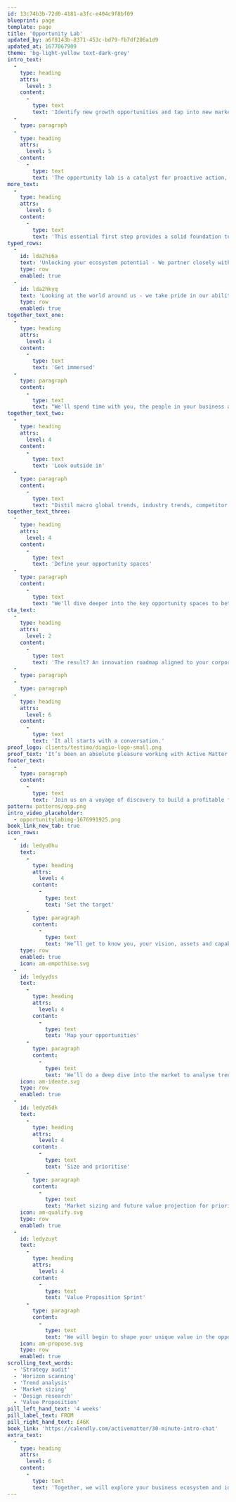 ```yaml
---
id: 13c74b3b-72d0-4181-a3fc-e404c9f8bf09
blueprint: page
template: page
title: 'Opportunity Lab'
updated_by: a6f8143b-8371-453c-bd79-fb7df286a1d9
updated_at: 1677067909
theme: 'bg-light-yellow text-dark-grey'
intro_text:
  -
    type: heading
    attrs:
      level: 3
    content:
      -
        type: text
        text: 'Identify new growth opportunities and tap into new markets beyond your core business.'
  -
    type: paragraph
  -
    type: heading
    attrs:
      level: 5
    content:
      -
        type: text
        text: 'The opportunity lab is a catalyst for proactive action, helping to cut through the fog of uncertainty and leverage your unique assets in a new way to fuel sustainable growth.'
more_text:
  -
    type: heading
    attrs:
      level: 6
    content:
      -
        type: text
        text: 'This essential first step provides a solid foundation to create cutting-edge products, services and business models that will future-proof your organisation, test new technologies and create valuable new revenue streams.'
typed_rows:
  -
    id: lda2hi6a
    text: 'Unlocking your ecosystem potential - We partner closely with you to understand your organisation, your vision, goals and purpose in order to best appreciate what drives you and your business.'
    type: row
    enabled: true
  -
    id: lda2hkyq
    text: 'Looking at the world around us - we take pride in our ability to scout future horizons, spot consumer, industry and macro trends and map prospective scenarios to revolutionise or revitalise your business.'
    type: row
    enabled: true
together_text_one:
  -
    type: heading
    attrs:
      level: 4
    content:
      -
        type: text
        text: 'Get immersed'
  -
    type: paragraph
    content:
      -
        type: text
        text: "We'll spend time with you, the people in your business and your data and customer insights to understand and document your vision, company assets and unique capabilities."
together_text_two:
  -
    type: heading
    attrs:
      level: 4
    content:
      -
        type: text
        text: 'Look outside in'
  -
    type: paragraph
    content:
      -
        type: text
        text: "Distil macro global trends, industry trends, competitor activity and innovator profiles. From here we'll map your opportunity spaces."
together_text_three:
  -
    type: heading
    attrs:
      level: 4
    content:
      -
        type: text
        text: 'Define your opportunity spaces'
  -
    type: paragraph
    content:
      -
        type: text
        text: "We'll dive deeper into the key opportunity spaces to better understand the market size and maturity, and layer in your existing assets and capabilities that you can leverage to move quickly."
cta_text:
  -
    type: heading
    attrs:
      level: 2
    content:
      -
        type: text
        text: 'The result? An innovation roadmap aligned to your corporate goals, culture, and targets. And an actionable, future-focused value proposition.'
  -
    type: paragraph
  -
    type: paragraph
  -
    type: heading
    attrs:
      level: 6
    content:
      -
        type: text
        text: 'It all starts with a conversation.'
proof_logo: clients/testimo/diagio-logo-small.png
proof_text: 'It’s been an absolute pleasure working with Active Matter. The professionalism in taking time to understand our business and requirements has been fantastic.'
footer_text:
  -
    type: paragraph
    content:
      -
        type: text
        text: 'Join us on a voyage of discovery to build a profitable future for your organisation.'
pattern: patterns/opp.png
intro_video_placeholder:
  - opportunitylabimg-1676991925.png
book_link_new_tab: true
icon_rows:
  -
    id: ledyu0hu
    text:
      -
        type: heading
        attrs:
          level: 4
        content:
          -
            type: text
            text: 'Set the target'
      -
        type: paragraph
        content:
          -
            type: text
            text: 'We’ll get to know you, your vision, assets and capabilities, and create the opportunity inquiry – the question that we will answer together.'
    type: row
    enabled: true
    icon: am-empothise.svg
  -
    id: ledyydss
    text:
      -
        type: heading
        attrs:
          level: 4
        content:
          -
            type: text
            text: 'Map your opportunities'
      -
        type: paragraph
        content:
          -
            type: text
            text: 'We’ll do a deep dive into the market to analyse trends, future use cases, the drivers of change and emerging customer expectations to map your most compelling opportunity spaces.'
    icon: am-ideate.svg
    type: row
    enabled: true
  -
    id: ledyz6dk
    text:
      -
        type: heading
        attrs:
          level: 4
        content:
          -
            type: text
            text: 'Size and prioritise'
      -
        type: paragraph
        content:
          -
            type: text
            text: 'Market sizing and future value projection for priority opportunities. We’ll add rigour to highlight where you should play and how you can win.'
    icon: am-qualify.svg
    type: row
    enabled: true
  -
    id: ledyzuyt
    text:
      -
        type: heading
        attrs:
          level: 4
        content:
          -
            type: text
            text: 'Value Proposition Sprint'
      -
        type: paragraph
        content:
          -
            type: text
            text: 'We will begin to shape your unique value in the opportunity space and create a future-focused proposition for you to take action against.'
    icon: am-propose.svg
    type: row
    enabled: true
scrolling_text_words:
  - 'Strategy audit'
  - 'Horizon scanning'
  - 'Trend analysis'
  - 'Market sizing'
  - 'Design research'
  - 'Value Proposition'
pill_left_hand_text: '4 weeks'
pill_label_text: FROM
pill_right_hand_text: £46K
book_link: 'https://calendly.com/activematter/30-minute-intro-chat'
extra_text:
  -
    type: heading
    attrs:
      level: 6
    content:
      -
        type: text
        text: 'Together, we will explore your business ecosystem and identify the opportunities you are uniquely positioned to address.'
---
```

